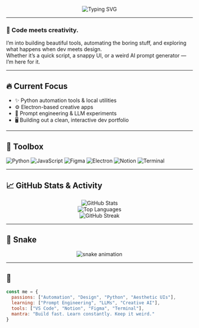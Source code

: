 <p align="center">
  <img src="https://readme-typing-svg.herokuapp.com?font=Fira+Code&size=24&pause=1000&center=true&vCenter=true&width=435&lines=Hi+there!+I'm+a+Creative+Technologist+👋;I+build+tools+that+blend+code+%26+design.;Always+learning.+Always+shipping.🚀" alt="Typing SVG" />
</p>

---

### 🧩 Code meets creativity.

I’m into building beautiful tools, automating the boring stuff, and exploring what happens when dev meets design.  
Whether it’s a quick script, a snappy UI, or a weird AI prompt generator — I’m here for it.

---

## 🔥 Current Focus
- ✨ Python automation tools & local utilities
- ⚙️ Electron-based creative apps
- 🧠 Prompt engineering & LLM experiments
- 🖥️ Building out a clean, interactive dev portfolio

---

## 🧰 Toolbox
![Python](https://img.shields.io/badge/-Python-3776AB?style=for-the-badge&logo=python&logoColor=white)
![JavaScript](https://img.shields.io/badge/-JavaScript-F7DF1E?style=for-the-badge&logo=javascript&logoColor=black)
![Figma](https://img.shields.io/badge/-Figma-000000?style=for-the-badge&logo=figma)
![Electron](https://img.shields.io/badge/-Electron-47848F?style=for-the-badge&logo=electron)
![Notion](https://img.shields.io/badge/-Notion-000000?style=for-the-badge&logo=notion)
![Terminal](https://img.shields.io/badge/-CLI-black?style=for-the-badge&logo=gnubash)

---

## 📈 GitHub Stats & Activity

<p align="center">
  <img src="https://github-readme-stats.vercel.app/api?username=Matonks&show_icons=true&theme=radical" alt="GitHub Stats" />
  <br />
  <img src="https://github-readme-stats.vercel.app/api/top-langs/?username=Matonks&layout=compact&theme=radical" alt="Top Languages" />
  <br />
  <img src="https://streak-stats.demolab.com?user=Matonks&theme=radical&date_format=M%20j%5B%2C%20Y%5D" alt="GitHub Streak" />
</p>

---

## 🐍 Snake

<p align="center">
  <img src="https://github.com/Matonks/Matonks/blob/output/github-contribution-grid-snake.svg" alt="snake animation" />
</p>

---

## 🔮 

```js
const me = {
  passions: ["Automation", "Design", "Python", "Aesthetic UIs"],
  learning: ["Prompt Engineering", "LLMs", "Creative AI"],
  tools: ["VS Code", "Notion", "Figma", "Terminal"],
  mantra: "Build fast. Learn constantly. Keep it weird."
}
